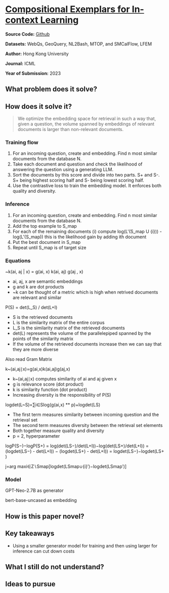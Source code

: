 # [Compositional Exemplars for In-context Learning](https://arxiv.org/abs/2302.05698)

**Source Code:** [Github](https://github.com/HKUNLP/icl-ceil)

**Datasets:** WebQs, GeoQuery, NL2Bash, MTOP, and SMCalFlow, LFEM

**Author:** Hong Kong University

**Journal:** ICML

**Year of Submission:** 2023

## What problem does it solve?

## How does it solve it?

> We optimize the embedding space for retrieval in such a way that, given a question, the volume spanned by embeddings of relevant documents is larger than non-relevant documents.

### Training flow

1. For an incoming question, create and embedding. Find n most similar documents from the database N.
2. Take each document and question and check the likelihood of answering the question using a generating LLM.
3. Sort the documents by this score and divide into two parts. S+ and S-. S+ being highest scoring half and S- being lowest scoring half.
4. Use the contrastive loss to train the embedding model. It enforces both quality and diversity.

### Inference

1. For an incoming question, create and embedding. Find n most similar documents from the database N.
2. Add the top example to S_map
3. For each of the remaining documents (i) compute log(L'(S_map U {i})) - log(L'(S_map)) this is the likelihood gain by adding ith document
4. Put the best document in S_map
5. Repeat until S_map is of target size

### Equations

~k(ai, aj | x) = g(ai, x) k(ai, aj) g(aj , x)

- ai, aj, x are semantic embeddings
- g and k are dot products
- ~k can be thought of a metric which is high when retrived documents are relevant and similar

P(S) = det(L_S) / det(L+I)

- S is the retrieved documents
- L is the similarity matrix of the entire corpus
- L_S is the similarity matrix of the retrieved documents
- det(L) represents the volume of the parallelepiped spanned by the points of the similarity matrix
- If the volume of the retrieved documents increase then we can say that they are more diverse

Also read Gram Matrix

k~(ai,aj∣x)=g(ai,x)k(ai,aj)g(aj,x)

- k~(ai,aj∣x) computes similarity of ai and aj given x
- g is relevance score (dot product)
- k is similarity function (dot product)
- Increasing diversity is the responsibility of P(S)

logdet(L~S​)=∑i∈S​log(g(ai,x) ** p​)+logdet(LS​)

- The first term measures similarity between incoming question and the retrieval set
- The second term measures diversity between the retrieval set elements
- Both together measure quality and diversity
- p = 2, hyperparameter

logP(S−)−logP(S+)
= log(det(LS−​)/det(L+I))​−log(det(LS+​)/det(L+I)​)
= (logdet(LS−​) - det(L+I)) − (logdet(LS+​) - det(L+I))
= logdet(LS−​)−logdet(LS+​)

j=arg maxi∈Z∖Smap​​[logdet(LSmap​∪{i}′​)−logdet(LSmap​′​)]

### Model

GPT-Neo-2.7B as generator

bert-base-uncased as embedding

## How is this paper novel?

## Key takeaways

- Using a smaller generator model for training and then using larger for inference can cut down costs

## What I still do not understand?

## Ideas to pursue
